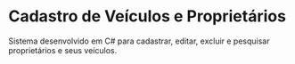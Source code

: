 # Cadastro de Veículos e Proprietários  

Sistema desenvolvido em C# para cadastrar, editar, excluir e pesquisar proprietários e seus veículos.


